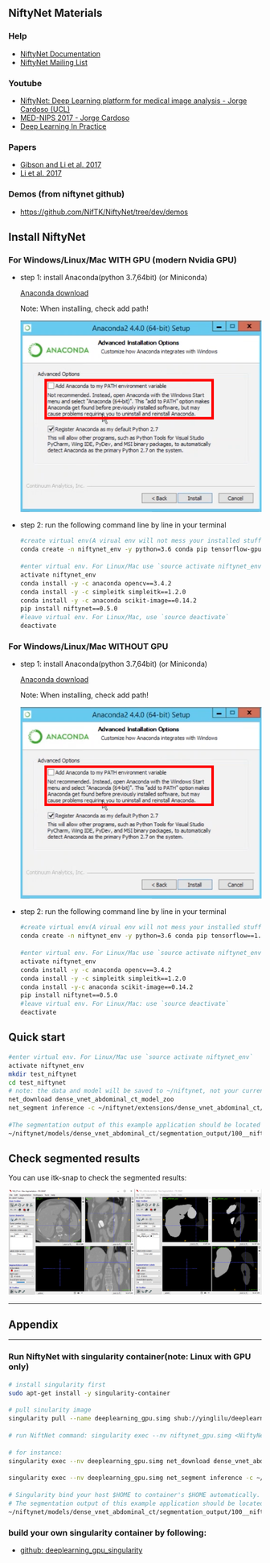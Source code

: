 
## NiftyNet Materials

### Help

- [NiftyNet Documentation](https://niftynet.readthedocs.io/en/dev/)
- [NiftyNet Mailing List](https://groups.google.com/forum/#!forum/niftynet)

### Youtube

- [NiftyNet: Deep Learning platform for medical image analysis - Jorge Cardoso (UCL)](https://www.youtube.com/watch?v=2OweR-sUNfQ&t=772s)
- [MED-NIPS 2017 - Jorge Cardoso](https://www.youtube.com/watch?v=ZaWStjGf0wg)
- [Deep Learning In Practice](https://www.youtube.com/watch?v=Q8lfkTXD69o&list=PLbj_N2x6keChr9xgCS9Y3MeBNV5OxikvI)

### Papers

- [Gibson and Li et al. 2017](https://reader.elsevier.com/reader/sd/pii/S0169260717311823?token=8FC4F5CFA48C0A830D84AA6D8995223F83400652CFC6CD97E864CAC631DB4154E8045BF53F865551B86B75666765CA92)
- [Li et al. 2017](https://arxiv.org/pdf/1707.01992.pdf)

### Demos (from niftynet github)

 - https://github.com/NifTK/NiftyNet/tree/dev/demos

## Install NiftyNet

### For Windows/Linux/Mac **WITH** GPU (modern Nvidia GPU)

- step 1: install Anaconda(python 3.7,64bit) (or Miniconda)

    [Anaconda download](https://www.anaconda.com/distribution/#download-section)
    
    Note: When installing, check add path!
    
    ![](pics/anaconda_check_path.png)

- step 2: run the following command line by line in your terminal

    ```bash
    #create virtual env(A virual env will not mess your installed stuff)
    conda create -n niftynet_env -y python=3.6 conda pip tensorflow-gpu==1.12.0

    #enter virtual env. For Linux/Mac use `source activate niftynet_env`
    activate niftynet_env
    conda install -y -c anaconda opencv==3.4.2
    conda install -y -c simpleitk simpleitk==1.2.0
    conda install -y -c anaconda scikit-image==0.14.2
    pip install niftynet==0.5.0
    #leave virtual env. For Linux/Mac, use `source deactivate`
    deactivate
    ```

### For Windows/Linux/Mac **WITHOUT** GPU

- step 1: install Anaconda(python 3.7,64bit) (or Miniconda)
    
    [Anaconda download](https://www.anaconda.com/distribution/#download-section)
    
    Note: When installing, check add path!
    
    ![](pics/anaconda_check_path.png)

- step 2: run the following command line by line in your terminal
    ```bash
    #create virtual env(A virual env will not mess your installed stuff)
    conda create -n niftynet_env -y python=3.6 conda pip tensorflow==1.12.0

    #enter virtual env. For Linux/Mac use `source activate niftynet_env`
    activate niftynet_env
    conda install -y -c anaconda opencv==3.4.2
    conda install -y -c simpleitk simpleitk==1.2.0
    conda install -y-c anaconda scikit-image==0.14.2
    pip install niftynet==0.5.0
    #leave virtual env. For Linux/Mac: use `source deactivate`
    deactivate
    ```
## Quick start

```bash
#enter virtual env. For Linux/Mac use `source activate niftynet_env`
activate niftynet_env
mkdir test_niftynet
cd test_niftynet
# note: the data and model will be saved to ~/niftynet, not your current directory!
net_download dense_vnet_abdominal_ct_model_zoo
net_segment inference -c ~/niftynet/extensions/dense_vnet_abdominal_ct/config.ini

#The segmentation output of this example application should be located at
~/niftynet/models/dense_vnet_abdominal_ct/segmentation_output/100__niftynet_out.nii.gz
```

## Check segmented results

You can use itk-snap to check the segmented results:

![](pics/itk-snap-show-results.png)


---
## Appendix
---

### Run NiftyNet with singularity container(note: Linux with GPU **only**)

```bash
# install singularity first
sudo apt-get install -y singularity-container

# pull sinularity image
singularity pull --name deeplearning_gpu.simg shub://yinglilu/deeplearning_gpu_singularity:1.0.0

# run NiftNet command: singularity exec --nv niftynet_gpu.simg <NiftyNet command> 

# for instance:
singularity exec --nv deeplearning_gpu.simg net_download dense_vnet_abdominal_ct_model_zoo

singularity exec --nv deeplearning_gpu.simg net_segment inference -c ~/niftynet/extensions/dense_vnet_abdominal_ct/config.ini

# Singularity bind your host $HOME to container's $HOME automatically. 
# The segmentation output of this example application should be located at
~/niftynet/models/dense_vnet_abdominal_ct/segmentation_output/100__niftynet_out.nii.gz

```

###  build your own singularity container by following:

- [github: deeplearning_gpu_singularity](https://github.com/yinglilu/deeplearning_gpu_singularity)
